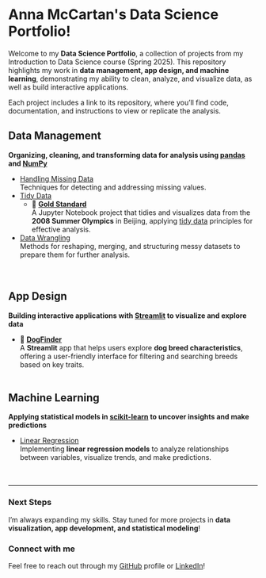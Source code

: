 # Anna McCartan's Data Science Portfolio!

Welcome to my **Data Science Portfolio**, a collection of projects from my Introduction to Data Science course (Spring 2025). This repository highlights my work in **data management, app design, and machine learning**, demonstrating my ability to clean, analyze, and visualize data, as well as build interactive applications.

Each project includes a link to its repository, where you’ll find code, documentation, and instructions to view or replicate the analysis.

## Data Management
**Organizing, cleaning, and transforming data for analysis using [pandas](https://pandas.pydata.org/) and [NumPy](https://numpy.org/)**  
- [Handling Missing Data](https://github.com/annamccartan3/MCCARTAN-Data-Science-Portfolio/tree/main/handling_missing_data)<br>
  Techniques for detecting and addressing missing values.
- [Tidy Data](https://github.com/annamccartan3/MCCARTAN-Data-Science-Portfolio/tree/main/tidy_data)
  - :medal_sports: [**Gold Standard**](https://github.com/annamccartan3/MCCARTAN-Data-Science-Portfolio/tree/main/TidyData-Project)<br>
    A Jupyter Notebook project that tidies and visualizes data from the **2008 Summer Olympics** in Beijing, applying [tidy data](https://vita.had.co.nz/papers/tidy-data.pdf) principles for effective analysis.
- [Data Wrangling](https://github.com/annamccartan3/MCCARTAN-Data-Science-Portfolio/tree/main/data_wrangling)<br>
  Methods for reshaping, merging, and structuring messy datasets to prepare them for further analysis.  
<br><br>
## App Design
**Building interactive applications with [Streamlit](https://streamlit.io/) to visualize and explore data**  
- :dog: [**DogFinder**](https://github.com/annamccartan3/MCCARTAN-Data-Science-Portfolio/tree/main/basic_streamlit_app)<br> 
  A **Streamlit** app that helps users explore **dog breed characteristics**, offering a user-friendly interface for filtering and searching breeds based on key traits.
<br><br>
## Machine Learning
**Applying statistical models in [scikit-learn](https://scikit-learn.org/stable/) to uncover insights and make predictions**  
- [Linear Regression](https://github.com/annamccartan3/MCCARTAN-Data-Science-Portfolio/tree/main/linear_regression)<br>
  Implementing **linear regression models** to analyze relationships between variables, visualize trends, and make predictions.  
<br><br>
---
### Next Steps
I’m always expanding my skills. Stay tuned for more projects in **data visualization, app development, and statistical modeling**!  

### Connect with me
Feel free to reach out through my [GitHub](https://github.com/annamccartan3) profile or [LinkedIn](https://www.linkedin.com/in/anna-mccartan/)!  
